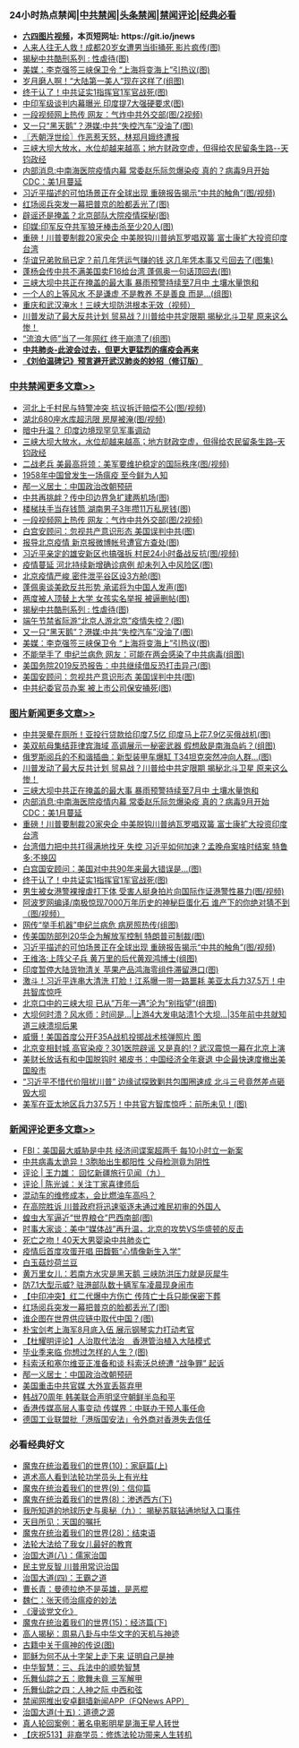<div id="tt">
<h3>24小时热点禁闻|<a href="#%E4%B8%AD%E5%85%B1%E7%A6%81%E9%97%BB%E6%9B%B4%E5%A4%9A%E6%96%87%E7%AB%A0">中共禁闻</a>|<a href="#%E5%9B%BE%E7%89%87%E6%96%B0%E9%97%BB%E6%9B%B4%E5%A4%9A%E6%96%87%E7%AB%A0">头条禁闻</a>|<a href="#%E6%96%B0%E9%97%BB%E8%AF%84%E8%AE%BA%E6%9B%B4%E5%A4%9A%E6%96%87%E7%AB%A0">禁闻评论|<a href="#%E5%BF%85%E7%9C%8B%E7%BB%8F%E5%85%B8%E5%A5%BD%E6%96%87">经典必看</a></h3>
<ul>
<li><b><a href="http://d1.bdrive.tk/64.mp4" target="_blank">六四图片视频</a>，本页短网址: https://git.io/jnews</b></li>
<li><a href="https://github.com/fqnews/bnews/blob/master/cbnews/20200625/1350094.md">人来人往无人救！成都20岁女遭男当街捅死 影片疯传(图)</a></li>
<li><a href="https://github.com/fqnews/bnews/blob/master/cbnews/20200625/1350277.md">揭秘中共酷刑系列 : 性虐待(图)</a></li>
<li><a href="https://github.com/fqnews/bnews/blob/master/cbnews/20200625/1350259.md">美媒：李克强签三峡保卫令 “上海将变海上”引热议(图)</a></li>
<li><a href="https://github.com/fqnews/bnews/blob/master/yule/20200625/1350108.md">岁月磨人啊！“大陆第一美人”现在这样了(组图)</a></li>
<li><a href="https://github.com/fqnews/bnews/blob/master/topimagenews/20200625/1350354.md">终于认了！中共证实1指挥官1军官战死(图)</a></li>
<li><a href="https://github.com/fqnews/bnews/blob/master/cbnews/20200625/1350180.md">中印军级谈判内幕曝光 印度提7大强硬要求(图)</a></li>
<li><a href="https://github.com/fqnews/bnews/blob/master/cbnews/20200625/1350393.md">一段视频网上热传 网友：气炸中共外交部(图/2视频)</a></li>
<li><a href="https://github.com/fqnews/bnews/blob/master/cbnews/20200625/1350260.md">又一只“黑天鹅”？港媒:中共“失控汽车”没油了(图)</a></li>
<li><a href="https://github.com/fqnews/bnews/blob/master/ssgc/20200625/1350087.md">〖兲朝浮世绘〗作恶惹天怒，林郑月娥终遭报</a></li>
<li><a href="https://github.com/fqnews/bnews/blob/master/cbnews/20200625/1350420.md">三峡大坝大放水，水位却越来越高；地方财政空虚，但得给农民留条生路--天钧政经</a></li>
<li><a href="https://github.com/fqnews/bnews/blob/master/topimagenews/20200625/1350451.md">内部消息:中南海医院疫情内幕 常委赵乐际忽爆染疫 真的？病毒9月开始 CDC：美1月蔓延</a></li>
<li><a href="https://github.com/fqnews/bnews/blob/master/topimagenews/20200625/1350233.md">习近平描述的可怕场景正在全球出现 重磅报告揭示“中共的触角”(图/视频)</a></li>
<li><a href="https://github.com/fqnews/bnews/blob/master/comments/20200625/1350434.md">红场阅兵突发一幕把普京的脸都丢光了(图)</a></li>
<li><a href="https://github.com/fqnews/bnews/blob/master/cbnews/20200625/1350089.md">辟谣还是掩盖？北京部队大院疫情探秘(图)</a></li>
<li><a href="https://github.com/fqnews/bnews/blob/master/cbnews/20200625/1350229.md">印媒:印军反夺共军狼牙棒击杀至少20人(图)</a></li>
<li><a href="https://github.com/fqnews/bnews/blob/master/topimagenews/20200625/1350392.md">重磅！川普要制裁20家央企 中美脱钩川普纳瓦罗唱双簧 富士康扩大投资印度台湾</a></li>
<li><a href="https://github.com/fqnews/bnews/blob/master/yule/20200625/1350121.md">华谊兄弟败局已定？前几年凭运气赚的钱 这几年凭本事又亏回去了(图集)</a></li>
<li><a href="https://github.com/fqnews/bnews/blob/master/cnnews/hknews/20200625/1350290.md">蓬杨会传中共不满美国卖F16给台湾 蓬佩奥一句话顶回去(图)</a></li>
<li><a href="https://github.com/fqnews/bnews/blob/master/topimagenews/20200625/1350464.md">三峡大坝中共正在掩盖的最大事 暴雨预警持续至7月中 土壤水量饱和</a></li>
<li><a href="https://github.com/fqnews/bnews/blob/master/funmedia/20200625/1350161.md">一个人的上等风水 不是谦虚 不是教养 不是善良 而是…(组图)</a></li>
<li><a href="https://github.com/fqnews/bnews/blob/master/cbnews/20200625/1350100.md">重庆和武汉淹水！三峡大坝防洪根本无效（视频）</a></li>
<li><a href="https://github.com/fqnews/bnews/blob/master/topimagenews/20200625/1350485.md">川普发动了最大反共计划 贸易战？川普给中共定限期 揭秘北斗卫星 原来这么惨！</a></li>
<li><a href="https://github.com/fqnews/bnews/blob/master/cnnews/20200625/1350305.md">“流浪大师”当了一年网红 终于崩溃了(组图)</a></li>
<li><b><a href="https://github.com/fqnews/bnews/blob/master/comments/20200211/1275071.md" target="_blank">中共肺炎-此波会过去，但更大更猛烈的瘟疫会再来</a></b></li>
<li><b><a href="https://github.com/fqnews/bnews/blob/master/comments/20200207/1272816.md" target="_blank">《刘伯温碑记》预言避开武汉肺炎的妙招（修订版）</a></b></li>
</ul>
</div>

<div class="catlist">
<h3><a href="https://github.com/fqnews/bnews/blob/master/cbnews/" target="_blank">中共禁闻</a><span><a href="https://github.com/fqnews/bnews/blob/master/cbnews/" target="_blank" rel="nofollow">更多文章>></a></span></h3>
<ul>
<li><a href="https://github.com/fqnews/bnews/blob/master/cbnews/20200626/1350576.md" target="_blank">河北上千村民与特警冲突 抗议拆迁赔偿不公(图/视频)</a></li>
<li><a href="https://github.com/fqnews/bnews/blob/master/cbnews/20200626/1350575.md" target="_blank">湖北680座水库超汛限 房屋被淹(图/视频)</a></li>
<li><a href="https://github.com/fqnews/bnews/blob/master/cbnews/20200625/1350489.md" target="_blank">暗中升温？ 印度边境现罕见军事调动</a></li>
<li><a href="https://github.com/fqnews/bnews/blob/master/cbnews/20200625/1350420.md" target="_blank">三峡大坝大放水，水位却越来越高；地方财政空虚，但得给农民留条生路&#8211;天钧政经</a></li>
<li><a href="https://github.com/fqnews/bnews/blob/master/cbnews/20200625/1350409.md" target="_blank">二战老兵 美最高将领：美军要维护稳定的国际秩序(图/视频)</a></li>
<li><a href="https://github.com/fqnews/bnews/blob/master/cbnews/20200625/1346850.md" target="_blank">1958年中国曾发生一场瘟疫 至今鲜为人知</a></li>
<li><a href="https://github.com/fqnews/bnews/blob/master/comments/20200625/1349659.md" target="_blank">邴一义居士：中国政治改朝预研</a></li>
<li><a href="https://github.com/fqnews/bnews/blob/master/cbnews/20200625/1350395.md" target="_blank">中共再挑衅？传中印边界急扩建两机场(图)</a></li>
<li><a href="https://github.com/fqnews/bnews/blob/master/cbnews/20200625/1350394.md" target="_blank">楼梯扶手当存钱筒 湖南男子3年攒11万私房钱(图)</a></li>
<li><a href="https://github.com/fqnews/bnews/blob/master/cbnews/20200625/1350393.md" target="_blank">一段视频网上热传 网友：气炸中共外交部(图/2视频)</a></li>
<li><a href="https://github.com/fqnews/bnews/blob/master/cbnews/20200625/1350372.md" target="_blank">白宫安顾问：忽视共产意识形态 美国误判中共(图)</a></li>
<li><a href="https://github.com/fqnews/bnews/blob/master/cbnews/20200625/1350364.md" target="_blank">报导北京疫情 新京报微博帐号遭官方查处(图)</a></li>
<li><a href="https://github.com/fqnews/bnews/blob/master/cbnews/20200625/1350337.md" target="_blank">习近平亲定的雄安新区也搞强拆 村民24小时备战反抗(图/视频)</a></li>
<li><a href="https://github.com/fqnews/bnews/blob/master/cbnews/20200625/1350313.md" target="_blank">疫情蔓延 河北持续新增确诊病例 却未列入中风险区(图)</a></li>
<li><a href="https://github.com/fqnews/bnews/blob/master/cbnews/20200625/1350309.md" target="_blank">北京疫情严峻 密件泄平谷区设3方舱(图)</a></li>
<li><a href="https://github.com/fqnews/bnews/blob/master/cbnews/20200625/1350279.md" target="_blank">蓬佩奥谈美欧反共形势 承诺将为中国人发声(图)</a></li>
<li><a href="https://github.com/fqnews/bnews/blob/master/cbnews/20200625/1350278.md" target="_blank">两度被人顶替上大学 女孩实名举报 被逼删帖(图)</a></li>
<li><a href="https://github.com/fqnews/bnews/blob/master/cbnews/20200625/1350277.md" target="_blank">揭秘中共酷刑系列 : 性虐待(图)</a></li>
<li><a href="https://github.com/fqnews/bnews/blob/master/cbnews/20200625/1350276.md" target="_blank">端午节禁省际游“北京人游北京”疫情失控？(图)</a></li>
<li><a href="https://github.com/fqnews/bnews/blob/master/cbnews/20200625/1350260.md" target="_blank">又一只“黑天鹅”？港媒:中共“失控汽车”没油了(图)</a></li>
<li><a href="https://github.com/fqnews/bnews/blob/master/cbnews/20200625/1350259.md" target="_blank">美媒：李克强签三峡保卫令 “上海将变海上”引热议(图)</a></li>
<li><a href="https://github.com/fqnews/bnews/blob/master/cbnews/20200625/1350251.md" target="_blank">不能举手了 申纪兰病危 网友：可能在两会感染了中共病毒(组图)</a></li>
<li><a href="https://github.com/fqnews/bnews/blob/master/cbnews/20200625/1350250.md" target="_blank">美国务院2019反恐报告：中共继续借反恐打击异己(图)</a></li>
<li><a href="https://github.com/fqnews/bnews/blob/master/cbnews/20200625/1350249.md" target="_blank">美国安顾问：忽视共产意识形态 美国误判中共(图)</a></li>
<li><a href="https://github.com/fqnews/bnews/blob/master/cbnews/20200625/1350234.md" target="_blank">中共纪委官员办案 被上市公司保安捅死(图)</a></li>

</ul>
</div>
<div class="catlist">
<h3><a href="https://github.com/fqnews/bnews/blob/master/topimagenews/" target="_blank">图片新闻</a><span><a href="https://github.com/fqnews/bnews/blob/master/topimagenews/" target="_blank" rel="nofollow">更多文章>></a></span></h3>
<ul>
<li><a href="https://github.com/fqnews/bnews/blob/master/topimagenews/20200625/1350524.md" target="_blank">中共哭晕在厕所！亚投行贷款给印度7.5亿 印度马上花7.9亿买俄战机(图)</a></li>
<li><a href="https://github.com/fqnews/bnews/blob/master/topimagenews/20200625/1350513.md" target="_blank">美双航母集结菲律宾海域 高调展示一秘密武器 假想敌是南海岛屿？(组图)</a></li>
<li><a href="https://github.com/fqnews/bnews/blob/master/topimagenews/20200625/1350506.md" target="_blank">俄罗斯阅兵的不和谐插曲：新型装甲车爆缸 T34坦克突然冲向人群&#8230;(图)</a></li>
<li><a href="https://github.com/fqnews/bnews/blob/master/topimagenews/20200625/1350485.md" target="_blank">川普发动了最大反共计划 贸易战？川普给中共定限期 揭秘北斗卫星 原来这么惨！</a></li>
<li><a href="https://github.com/fqnews/bnews/blob/master/topimagenews/20200625/1350464.md" target="_blank">三峡大坝中共正在掩盖的最大事 暴雨预警持续至7月中 土壤水量饱和</a></li>
<li><a href="https://github.com/fqnews/bnews/blob/master/topimagenews/20200625/1350451.md" target="_blank">内部消息:中南海医院疫情内幕 常委赵乐际忽爆染疫 真的？病毒9月开始 CDC：美1月蔓延</a></li>
<li><a href="https://github.com/fqnews/bnews/blob/master/topimagenews/20200625/1350392.md" target="_blank">重磅！川普要制裁20家央企 中美脱钩川普纳瓦罗唱双簧 富士康扩大投资印度台湾</a></li>
<li><a href="https://github.com/fqnews/bnews/blob/master/topimagenews/20200625/1350378.md" target="_blank">台湾借力把中共打得满地找牙 失控 习近平如何加速？孟晚舟案啥时结案 特鲁多:不换囚</a></li>
<li><a href="https://github.com/fqnews/bnews/blob/master/topimagenews/20200625/1350377.md" target="_blank">白宫国安顾问：美国对中共90年来最大错误是…(图)</a></li>
<li><a href="https://github.com/fqnews/bnews/blob/master/topimagenews/20200625/1350354.md" target="_blank">终于认了！中共证实1指挥官1军官战死(图)</a></li>
<li><a href="https://github.com/fqnews/bnews/blob/master/topimagenews/20200625/1350353.md" target="_blank">男生被女港警裸搜虐打下体 受害人挺身拍片向国际作证港警性暴力(图/视频)</a></li>
<li><a href="https://github.com/fqnews/bnews/blob/master/topimagenews/20200625/1350348.md" target="_blank">阿波罗网编译/南极惊现7000万年历史的神秘巨蛋化石 谁产下的你绝对猜不到（图/视频）</a></li>
<li><a href="https://github.com/fqnews/bnews/blob/master/topimagenews/20200625/1350248.md" target="_blank">网传“举手机器”申纪兰病危 病房照热传(组图)</a></li>
<li><a href="https://github.com/fqnews/bnews/blob/master/topimagenews/20200625/1350247.md" target="_blank">传美国防部列20华企为解放军控制 特朗普可制裁(图)</a></li>
<li><a href="https://github.com/fqnews/bnews/blob/master/topimagenews/20200625/1350233.md" target="_blank">习近平描述的可怕场景正在全球出现 重磅报告揭示“中共的触角”(图/视频)</a></li>
<li><a href="https://github.com/fqnews/bnews/blob/master/topimagenews/20200625/1350118.md" target="_blank">王维洛:上阵父子兵 黄万里的后代黄观鸿博士(组图)</a></li>
<li><a href="https://github.com/fqnews/bnews/blob/master/topimagenews/20200625/1350030.md" target="_blank">印度暂停大陆货物清关 苹果产品鸿海零组件滞留港口(图)</a></li>
<li><a href="https://github.com/fqnews/bnews/blob/master/topimagenews/20200624/1349993.md" target="_blank">激斗！习近平连串大清洗 打脸！江系曝一带一路噩耗 美亚太兵力37.5万！中共智库惊呼</a></li>
<li><a href="https://github.com/fqnews/bnews/blob/master/topimagenews/20200624/1349974.md" target="_blank">北京口中的三峡大坝 已从&#8221;万年一遇&#8221;沦为&#8221;别指望&#8221;(组图)</a></li>
<li><a href="https://github.com/fqnews/bnews/blob/master/topimagenews/20200624/1349948.md" target="_blank">大坝何时溃？风水师：时间是…|上游4大发电站溃1个大坝&#8230;|35年前中共就知道三峡溃坝后果</a></li>
<li><a href="https://github.com/fqnews/bnews/blob/master/topimagenews/20200624/1349927.md" target="_blank">威慑！美国首度公开F35A战机投掷战术核弹照片 图</a></li>
<li><a href="https://github.com/fqnews/bnews/blob/master/topimagenews/20200624/1349926.md" target="_blank">北京变相封城 高官染疫？301医院辟谣 又是真的!？武汉震惊一幕在北京上演</a></li>
<li><a href="https://github.com/fqnews/bnews/blob/master/topimagenews/20200624/1349821.md" target="_blank">美财长放话有和中国脱钩时 褐皮书：中国经济全年衰退 中企最快速度撤出美国股市</a></li>
<li><a href="https://github.com/fqnews/bnews/blob/master/topimagenews/20200624/1349806.md" target="_blank">“习近平不惜代价阻扰川普” 边缘试探致剿共包围圈速成 北斗三号竟然差点砸毁大坝</a></li>
<li><a href="https://github.com/fqnews/bnews/blob/master/topimagenews/20200624/1349805.md" target="_blank">美军在亚太地区兵力37.5万！中共官方智库惊呼：前所未见！(图)</a></li>

</ul>
</div>
<div class="catlist">
<h3><a href="https://github.com/fqnews/bnews/blob/master/comments/" target="_blank">新闻评论</a><span><a href="https://github.com/fqnews/bnews/blob/master/comments/" target="_blank" rel="nofollow">更多文章>></a></span></h3>
<ul>
<li><a href="https://github.com/fqnews/bnews/blob/master/comments/20200626/1350578.md" target="_blank">FBI：美国最大威胁是中共 经济间谍案超两千 每10小时立一新案</a></li>
<li><a href="https://github.com/fqnews/bnews/blob/master/comments/20200626/1350577.md" target="_blank">中共病毒太诡异！3胞胎出生都阳性  父母检测竟为阴性</a></li>
<li><a href="https://github.com/fqnews/bnews/blob/master/comments/20200626/1350569.md" target="_blank">评论 | 王力雄： 回忆新疆旅行见闻（九）</a></li>
<li><a href="https://github.com/fqnews/bnews/blob/master/comments/20200626/1350568.md" target="_blank">评论 | 陈光诚：关注丁家喜律师后</a></li>
<li><a href="https://github.com/fqnews/bnews/blob/master/comments/20200626/1350564.md" target="_blank">混动车的维修成本，会比燃油车高吗？</a></li>
<li><a href="https://github.com/fqnews/bnews/blob/master/comments/20200626/1350545.md" target="_blank">在高院胜诉 川普政府将迅速驱逐未通过难民初审的外国人</a></li>
<li><a href="https://github.com/fqnews/bnews/blob/master/comments/20200625/1350536.md" target="_blank">蝗虫大军逼近“世界粮仓”巴西南部(图)</a></li>
<li><a href="https://github.com/fqnews/bnews/blob/master/comments/20200625/1350515.md" target="_blank">时事大家谈：美中“媒体战”再升温，北京的攻势VS华盛顿的反击</a></li>
<li><a href="https://github.com/fqnews/bnews/blob/master/comments/20200625/1350510.md" target="_blank">死亡之吻！40天大男婴染中共肺炎亡</a></li>
<li><a href="https://github.com/fqnews/bnews/blob/master/comments/20200625/1350509.md" target="_blank">疫情后首度攻蛋开唱  田馥甄“心情像新生入学”</a></li>
<li><a href="https://github.com/fqnews/bnews/blob/master/comments/20200625/1350487.md" target="_blank">白玉菇炒荷兰豆</a></li>
<li><a href="https://github.com/fqnews/bnews/blob/master/comments/20200625/1350468.md" target="_blank">黄万里女儿：若南方水灾是黑天鹅 三峡防洪压力就是灰犀牛</a></li>
<li><a href="https://github.com/fqnews/bnews/blob/master/comments/20200625/1350467.md" target="_blank">防7.1大型示威? 驻港部队数十辆军车凌晨现身闹市</a></li>
<li><a href="https://github.com/fqnews/bnews/blob/master/comments/20200625/1350449.md" target="_blank">【中印冲突】红二代爆中方伤亡 传阵亡士兵只能保密下葬</a></li>
<li><a href="https://github.com/fqnews/bnews/blob/master/comments/20200625/1350434.md" target="_blank">红场阅兵突发一幕把普京的脸都丢光了(图)</a></li>
<li><a href="https://github.com/fqnews/bnews/blob/master/comments/20200625/1350433.md" target="_blank">谁企图在世界供应链中取代中国？(图)</a></li>
<li><a href="https://github.com/fqnews/bnews/blob/master/comments/20200625/1350427.md" target="_blank">朴宝剑考上海军8月底入伍 展示钢琴实力打动考官</a></li>
<li><a href="https://github.com/fqnews/bnews/blob/master/comments/20200625/1350422.md" target="_blank">【杜耀明评论】人治取代法治　香港管治植入大陆模式</a></li>
<li><a href="https://github.com/fqnews/bnews/blob/master/comments/20200625/1350408.md" target="_blank">毕业季来临 你想过怎样的人生？(图)</a></li>
<li><a href="https://github.com/fqnews/bnews/blob/master/comments/20200625/1350405.md" target="_blank">科索沃和塞尔维亚正准备和谈 科索沃总统遭 “战争罪” 起诉</a></li>
<li><a href="https://github.com/fqnews/bnews/blob/master/comments/20200625/1349659.md" target="_blank">邴一义居士：中国政治改朝预研</a></li>
<li><a href="https://github.com/fqnews/bnews/blob/master/comments/20200625/1350398.md" target="_blank">美国重击中共官媒 大外宣丢盔弃甲</a></li>
<li><a href="https://github.com/fqnews/bnews/blob/master/comments/20200625/1350397.md" target="_blank">韩战70周年 韩美联合声明坚守朝鲜半岛和平</a></li>
<li><a href="https://github.com/fqnews/bnews/blob/master/comments/20200625/1350374.md" target="_blank">香港传媒高层人事变动 传媒界：中联办干预人事任命</a></li>
<li><a href="https://github.com/fqnews/bnews/blob/master/comments/20200625/1350370.md" target="_blank">德国工业联盟批「港版国安法」令外商对香港失去信任</a></li>

</ul>
</div>

<div class="catlist">
<h3>必看经典好文</h3>
<ul>
<li><a href="https://github.com/fqnews/bnews/blob/master/topimagenews/20180529/950153.md" target="_blank">魔鬼在统治着我们的世界(10)：家庭篇(上)</a></li>
<li><a href="https://github.com/fqnews/bnews/blob/master/comments/20200227/1284657.md" target="_blank">道术高人看到法轮功学员头上有光柱</a></li>
<li><a href="https://github.com/fqnews/bnews/blob/master/topimagenews/20180529/949649.md" target="_blank">魔鬼在统治着我们的世界(9)：信仰篇</a></li>
<li><a href="https://github.com/fqnews/bnews/blob/master/topimagenews/20180527/948714.md" target="_blank">魔鬼在统治着我们的世界(8)：渗透西方(下)</a></li>
<li><a href="https://github.com/fqnews/bnews/blob/master/topimagenews/20180325/919134.md" target="_blank">我所知道的地球历史与奥秘（九）： 揭秘苏联钻通地狱入口事件</a></li>
<li><a href="https://github.com/fqnews/bnews/blob/master/tculture/20180919/1000196.md" target="_blank">天目所见：天国的嘱托</a></li>
<li><a href="https://github.com/fqnews/bnews/blob/master/comments/20181228/1054609.md" target="_blank">魔鬼在统治着我们的世界(28)：结束语</a></li>
<li><a href="https://github.com/fqnews/bnews/blob/master/cbnews/20200516/1329218.md" target="_blank">法轮大法给了我女儿最好的教育</a></li>
<li><a href="https://github.com/fqnews/bnews/blob/master/cbnews/20190424/914482.md" target="_blank">治国大道(八)：儒家治国</a></li>
<li><a href="https://github.com/fqnews/bnews/blob/master/comments/20200621/1348236.md" target="_blank">民主党反智 川普用常识治国</a></li>
<li><a href="https://github.com/fqnews/bnews/blob/master/cbnews/20180310/912637.md" target="_blank">治国大道(四)：王霸之道</a></li>
<li><a href="https://github.com/fqnews/bnews/blob/master/comments/20180726/727420.md" target="_blank">曹长青：曼德拉绝不是英雄，是恶棍</a></li>
<li><a href="https://github.com/fqnews/bnews/blob/master/comments/20200224/1282494.md" target="_blank">魏仁：张天师治瘟疫的妙法</a></li>
<li><a href="https://github.com/fqnews/bnews/blob/master/comments/20200521/783167.md" target="_blank">《漫谈党文化》</a></li>
<li><a href="https://github.com/fqnews/bnews/blob/master/topimagenews/20180610/955499.md" target="_blank">魔鬼在统治着我们的世界(15)：经济篇(下)</a></li>
<li><a href="https://github.com/fqnews/bnews/blob/master/aomi/history/20170924/831575.md" target="_blank">高人揭秘：周易八卦与中华文字的天机与神迹</a></li>
<li><a href="https://github.com/fqnews/bnews/blob/master/ccpdope/20200531/1337409.md" target="_blank">古籍中关于瘟神的传说(图)</a></li>
<li><a href="https://github.com/fqnews/bnews/blob/master/ccpdope/20190803/1168965.md" target="_blank">耶稣为何不从十字架上走下来 证明自己是神</a></li>
<li><a href="https://github.com/fqnews/bnews/blob/master/comments/20200605/783248.md" target="_blank">中华智慧：三、兵法中的顺势智慧</a></li>
<li><a href="https://github.com/fqnews/bnews/blob/master/tculture/20170715/791820.md" target="_blank">乐舞仙踪之五：歌舞未竟 三军解甲</a></li>
<li><a href="https://github.com/fqnews/bnews/blob/master/tculture/20190101/791144.md" target="_blank">乐舞仙踪之四：人神之际 中西和弦</a></li>
<li><a href="https://github.com/fqnews/bnews/blob/master/comments/20200503/1322531.md" target="_blank">禁闻网推出安卓翻墙新闻APP（FQNews APP）</a></li>
<li><a href="https://github.com/fqnews/bnews/blob/master/topimagenews/20180322/917868.md" target="_blank">治国大道(十五)：道德之源</a></li>
<li><a href="https://github.com/fqnews/bnews/blob/master/comments/20200523/1332915.md" target="_blank">真人轮回案例：著名电影明星是海王星人转世</a></li>
<li><a href="https://github.com/fqnews/bnews/blob/master/cbnews/20200518/1330564.md" target="_blank">【庆祝513】非裔学员：修炼法轮功带来人生转机</a></li>

</ul>
</div>